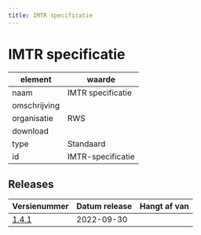 ```yaml
---
title: IMTR specificatie
---
```


# IMTR specificatie

|element|waarde|
|-----|------|
| naam  |IMTR specificatie|
| omschrijving  ||
| organisatie  |RWS|
| download  | [](<>)|
| type  |Standaard|
| id  |IMTR-specificatie|

## Releases

|Versienummer|Datum release|Hangt af van
|-------|-------|-----|
| [1.4.1](<https://iplo.nl/digitaal-stelsel/aansluiten/standaarden/sttr-imtr/>)|2022-09-30||

